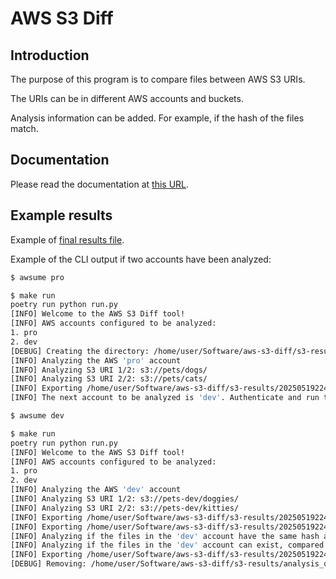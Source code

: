 # AWS S3 Diff

## Introduction

The purpose of this program is to compare files between AWS S3 URIs.

The URIs can be in different AWS accounts and buckets.

Analysis information can be added. For example, if the hash of the files match.

## Documentation

Please read the documentation at [this URL](https://cmoli.es/projects/aws-s3-diff/aws-s3-diff.html).

## Example results

Example of [final results file](https://github.com/CarlosAMolina/aws-s3-diff/blob/main/tests/expected-results/if-queries-with-results/analysis.csv).

Example of the CLI output if two accounts have been analyzed:

```bash
$ awsume pro

$ make run
poetry run python run.py
[INFO] Welcome to the AWS S3 Diff tool!
[INFO] AWS accounts configured to be analyzed:
1. pro
2. dev
[DEBUG] Creating the directory: /home/user/Software/aws-s3-diff/s3-results/20250519224348
[INFO] Analyzing the AWS 'pro' account
[INFO] Analyzing S3 URI 1/2: s3://pets/dogs/
[INFO] Analyzing S3 URI 2/2: s3://pets/cats/
[INFO] Exporting /home/user/Software/aws-s3-diff/s3-results/20250519224348/pro.csv
[INFO] The next account to be analyzed is 'dev'. Authenticate and run the program again

$ awsume dev

$ make run
poetry run python run.py
[INFO] Welcome to the AWS S3 Diff tool!
[INFO] AWS accounts configured to be analyzed:
1. pro
2. dev
[INFO] Analyzing the AWS 'dev' account
[INFO] Analyzing S3 URI 1/2: s3://pets-dev/doggies/
[INFO] Analyzing S3 URI 2/2: s3://pets-dev/kitties/
[INFO] Exporting /home/user/Software/aws-s3-diff/s3-results/20250519224348/dev.csv
[INFO] Exporting /home/user/Software/aws-s3-diff/s3-results/20250519224348/s3-files-all-accounts.csv
[INFO] Analyzing if the files in the 'dev' account have the same hash as in the'pro' account
[INFO] Analyzing if the files in the 'dev' account can exist, compared to the 'pro' account
[INFO] Exporting /home/user/Software/aws-s3-diff/s3-results/20250519224348/analysis.csv
[DEBUG] Removing: /home/user/Software/aws-s3-diff/s3-results/analysis_date_time.txt
```
